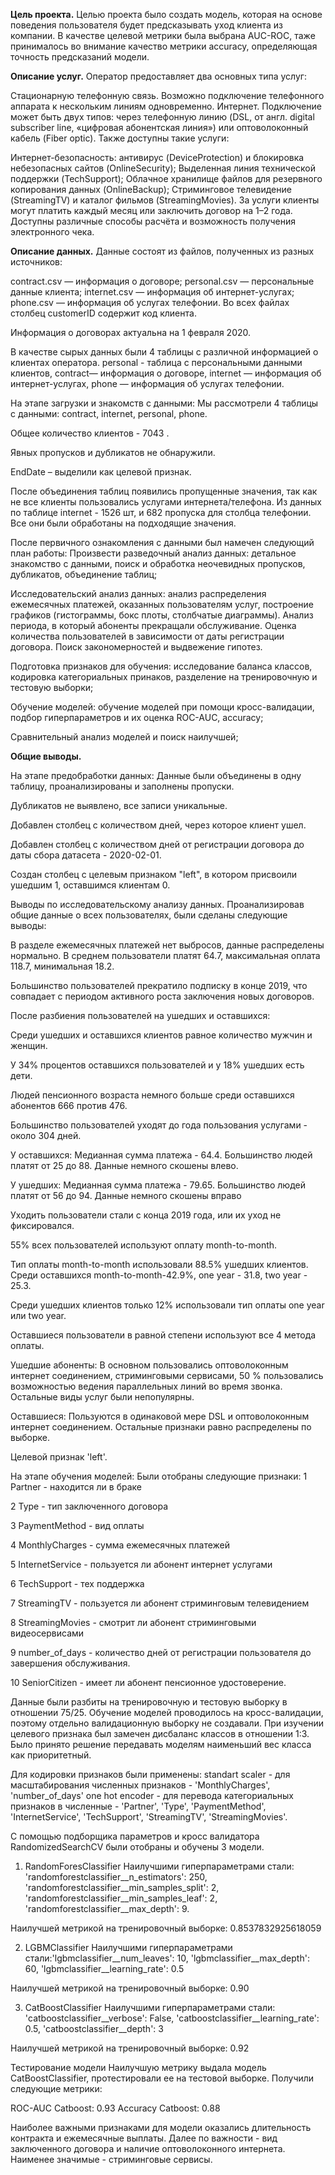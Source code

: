 **Цель проекта.**
Целью проекта было создать модель, которая на основе поведения пользователя будет предсказывать уход клиента из компании. В качестве целевой метрики была выбрана AUC-ROC, таже принималось во внимание качество метрики accuracy, определяющая точность предсказаний модели.

**Описание услуг.**
Оператор предоставляет два основных типа услуг:

Стационарную телефонную связь. Возможно подключение телефонного аппарата к нескольким линиям одновременно. Интернет. Подключение может быть двух типов: через телефонную линию (DSL, от англ. digital subscriber line, «цифровая абонентская линия») или оптоволоконный кабель (Fiber optic). Также доступны такие услуги:

Интернет-безопасность: антивирус (DeviceProtection) и блокировка небезопасных сайтов (OnlineSecurity); Выделенная линия технической поддержки (TechSupport); Облачное хранилище файлов для резервного копирования данных (OnlineBackup); Стриминговое телевидение (StreamingTV) и каталог фильмов (StreamingMovies). За услуги клиенты могут платить каждый месяц или заключить договор на 1–2 года. Доступны различные способы расчёта и возможность получения электронного чека.

**Описание данных.**
Данные состоят из файлов, полученных из разных источников:

contract.csv — информация о договоре; personal.csv — персональные данные клиента; internet.csv — информация об интернет-услугах; phone.csv — информация об услугах телефонии. Во всех файлах столбец customerID содержит код клиента.

Информация о договорах актуальна на 1 февраля 2020.

В качестве сырых данных были 4 таблицы с различной информацией о клиентах оператора. personal - таблица с персональными данными клиентов, contract— информация о договоре, internet — информация об интернет-услугах, phone — информация об услугах телефонии.

На этапе загрузки и знакомств с данными:
Мы рассмотрели 4 таблицы с данными: contract, internet, personal, phone.

Общее количество клиентов - 7043 .

Явных пропусков и дубликатов не обнаружили.

EndDate – выделили как целевой признак.

После объединения таблиц появились пропущенные значения, так как не все клиенты пользовались услугами интернета/телефона. Из данных по таблице internet - 1526 шт, и 682 пропуска для столбца телефонии. Все они были обработаны на подходящие значения.

После первичного ознакомления с данными был намечен следующий план работы:
Произвести разведочный анализ данных: детальное знакомство с данными, поиск и обработка неочевидных пропусков, дубликатов, объединение таблиц;

Исследовательский анализ данных: анализ распределения ежемесячных платежей, оказанных пользователям услуг, построение графиков (гистограммы, бокс плоты, столбчатые диаграммы). Анализ периода, в который абоненты прекращали обслуживание. Оценка количества пользователей в зависимости от даты регистрации договора. Поиск закономерностей и выдвежение гипотез.

Подготовка признаков для обучения: исследование баланса классов, кодировка категориальных принаков, разделение на тренировочную и тестовую выборки;

Обучение моделей: обучение моделей при помощи кросс-валидации, подбор гиперпараметров и их оценка ROC-AUC, accuracy;

Сравнительный анализ моделей и поиск наилучшей;

**Общие выводы.**

На этапе предобработки данных:
Данные были объединены в одну таблицу, проанализированы и заполнены пропуски.

Дубликатов не выявлено, все записи уникальные.

Добавлен столбец с количеством дней, через которое клиент ушел.

Добавлен столбец с количеством дней от регистрации договора до даты сбора датасета - 2020-02-01.

Создан столбец с целевым признаком "left", в котором присвоили ушедшим 1, оставшимся клиентам 0.

Выводы по исследовательскому анализу данных.
Проанализировав общие данные о всех пользователях, были сделаны следующие выводы:

В разделе ежемесячных платежей нет выбросов, данные распределены нормально. В среднем пользователи платят 64.7, максимальная оплата 118.7, минимальная 18.2.

Большинство пользователей прекратило подписку в конце 2019, что совпадает с периодом активного роста заключения новых договоров.

После разбиения пользователей на ушедших и оставшихся:

Среди ушедших и оставшихся клиентов равное количество мужчин и женщин.

У 34% процентов оставшихся пользователей и у 18% ушедших есть дети.

Людей пенсионного возраста немного больше среди оставшихся абонентов 666 против 476.

Большинство пользователей уходят до года пользования услугами - около 304 дней.

У оставшихся: Медианная сумма платежа - 64.4. Большинство людей платят от 25 до 88. Данные немного скошены влево.

У ушедших: Медианная сумма платежа - 79.65. Большинство людей платят от 56 до 94. Данные немного скошены вправо

Уходить пользователи стали с конца 2019 года, или их уход не фиксировался.

55% всех пользователей используют оплату month-to-month.

Тип оплаты month-to-month использовали 88.5% ушедших клиентов. Среди оставшихся month-to-month-42.9%, one year - 31.8, two year - 25.3.

Среди ушедших клиентов только 12% использовали тип оплаты one year или two year.

Оставшиеся пользователи в равной степени используют все 4 метода оплаты.

Ушедшие абоненты: В основном пользовались оптоволоконным интернет соединением, стриминговыми сервисами, 50 % пользовались возможностью ведения параллельных линий во время звонка. Остальные виды услуг были непопулярны.

Оставшиеся: Пользуются в одинаковой мере DSL и оптоволоконным интернет соединением. Остальные признаки равно распределены по выборке.

Целевой признак 'left'.

На этапе обучения моделей:
Были отобраны следующие признаки:
1 Partner - находится ли в браке

2 Type - тип заключенного договора

3 PaymentMethod - вид оплаты

4 MonthlyCharges - сумма ежемесячных платежей

5 InternetService - пользуется ли абонент интернет услугами

6 TechSupport - тех поддержка

7 StreamingTV - пользуется ли абонент стриминговым телевидением

8 StreamingMovies - смотрит ли абонент стриминговыми видеосервисами

9 number_of_days - количество дней от регистрации пользователя до завершения обслуживания.

10 SeniorCitizen - имеет ли абонент пенсионное удостоверение.

Данные были разбиты на тренировочную и тестовую выборку в отношении 75/25. Обучение моделей проводилось на кросс-валидации, поэтому отдельно валидационную выборку не создавали. При изучении целевого признака был замечен дисбаланс классов в отношении 1:3. Было принято решение передавать моделям наименьший вес класса как приоритетный.

Для кодировки признаков были применены: standart scaler - для масштабирования численных признаков - 'MonthlyCharges', 'number_of_days' one hot encoder - для перевода категориальных признаков в численные - 'Partner', 'Type', 'PaymentMethod', 'InternetService', 'TechSupport', 'StreamingTV', 'StreamingMovies'.

С помощью подборщика параметров и кросс валидатора RandomizedSearchCV были отобраны и обучены 3 модели.

1. RandomForesClassifier
Наилучшими гиперпараметрами стали: 'randomforestclassifier__n_estimators': 250, 'randomforestclassifier__min_samples_split': 2, 'randomforestclassifier__min_samples_leaf': 2, 'randomforestclassifier__max_depth': 9.

Наилучшей метрикой на тренировочный выборке: 0.8537832925618059

2. LGBMClassifier
Наилучшими гиперпараметрами стали:'lgbmclassifier__num_leaves': 10, 'lgbmclassifier__max_depth': 60, 'lgbmclassifier__learning_rate': 0.5

Наилучшей метрикой на тренировочный выборке: 0.90

3. CatBoostClassifier
Наилучшими гиперпараметрами стали: 'catboostclassifier__verbose': False, 'catboostclassifier__learning_rate': 0.5, 'catboostclassifier__depth': 3

Наилучшей метрикой на тренировочный выборке: 0.92

Тестирование модели
Наилучшую метрику выдала модель CatBoostClassifier, протестировали ее на тестовой выборке. Получили следующие метрики:

ROC-AUC Catboost: 0.93 Accuracy Catboost: 0.88

Наиболее важными признаками для модели оказались длительность контракта и ежемесячные выплаты. Далее по важности - вид заключенного договора и наличие оптоволоконного интернета. Наименее значимые - стриминговые сервисы.
